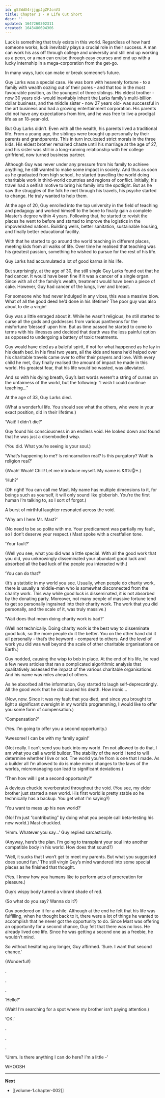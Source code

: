 ```yaml
---
id: gS3WdX4rjjgpJgZFJcnV3
title: Chapter 1 - A Life Cut Short
desc: ''
updated: 1647260302311
created: 1643480694306
---
```


Luck is something that truly exists in this world. Regardless of how hard someone works, luck inevitably plays a crucial role in their success. A man can work his ass off through college and university and still end up working as a peon, or a man can cruise through easy courses and end up with a lucky internship in a mega-corporation from the get-go.

In many ways, luck can make or break someone’s future.

Guy Larks was a special case. He was born with heavenly fortune - to a family with wealth oozing out of their pores - and that too in the most favourable position, as the youngest of three siblings. His eldest brother - now 30 years old- would inevitably inherit the Larks family’s multi-billion dollar business, and the middle sister - now 27 years old- was successful in the art business and had a growing entertainment corporation. His parents did not have any expectations from him, and he was free to live a prodigal life as an 18-year-old.

But Guy Larks didn’t. Even with all the wealth, his parents lived a traditional life. From a young age, the siblings were brought up personally by their parents and grandparents. This in turn inculcated strict morals in the three kids. His eldest brother remained chaste until his marriage at the age of 27, and his sister was still in a long-running relationship with her college girlfriend, now turned business partner. 

Although Guy was never under any pressure from his family to achieve anything, he still wanted to make some impact in society. And thus as soon as he graduated from high school, he started travelling the world doing charitable work in third-world countries and regions of conflict. Initially, his travel had a selfish motive to bring his family into the spotlight. But as he saw the struggles of the folk he met through his travels, his psyche started to change. He truly wanted to help them.

At the age of 20, Guy enrolled into the top university in the field of teaching and pedagogy and worked himself to the bone to finally gain a complete Master’s degree within 4 years. Following that, he started to revisit the places he went to before and started to improve the logistics in the impoverished nations. Building wells, better sanitation, sustainable housing, and finally better educational facility.

With that he started to go around the world teaching in different places, meeting kids from all walks of life. Over time he realised that teaching was his greatest passion, something he wished to pursue for the rest of his life.

Guy Larks had accumulated a lot of good karma in his life.

But surprisingly, at the age of 30, the still single Guy Larks found out that he had cancer. It would have been fine if it was a cancer of a single organ. Since with all of the family’s wealth, treatment would have been a piece of cake. However, Guy had cancer of the lungs, liver and breast.

For someone who had never indulged in any vices, this was a massive blow. What of all the good deed he’d done in his lifetime? The poor guy was also about to die a virgin!

Guy was a little enraged about it. While he wasn’t religious, he still started to curse all the gods and goddesses from various pantheons for the misfortune ‘blessed’ upon him. But as time passed he started to come to terms with his illnesses and decided that death was the less painful option as opposed to undergoing a battery of toxic treatments.

Guy would have died as a baleful spirit, if not for what happened as he lay in his death bed. In his final two years, all the kids and teens he’d helped over his charitable travels came over to offer their prayers and love. With every child he met, Guy finally realised the amount of impact he made in this world. His greatest fear, that his life would be wasted, was alleviated.

And so with his dying breath, Guy’s last words weren’t a string of curses on the unfairness of the world, but the following: “I wish I could continue teaching…”

At the age of 33, Guy Larks died.

(What a wonderful life. You should see what the others, who were in your exact position, did in their lifetime.)

‘Wait! I didn’t die?’ 

Guy found his consciousness in an endless void. He looked down and found that he was just a disembodied wisp.

(You did. What you’re seeing is your soul.)

‘What’s happening to me? Is reincarnation real? Is this purgatory? Wait! is religion real?’

(Woah! Woah! Chill! Let me introduce myself. My name is &#%@*.)

‘Huh?’

(Oh right! You can call me Mast. My name has multiple dimensions to it, for beings such as yourself, it will only sound like gibberish. You’re the first human I’m talking to, so I sort of forgot.)

A burst of mirthful laughter resonated across the void.

‘Why am I here Mr. Mast?’

(No need to be so polite with me. Your predicament was partially my fault, so I don’t deserve your respect.) Mast spoke with a crestfallen tone.

‘Your fault?’

(Well you see, what you did was a little special. With all the good work that you did, you unknowingly disseminated your abundant good luck and absorbed all the bad luck of the people you interacted with.)

‘You can do that?’

(It’s a statistic in my world you see. Usually, when people do charity work, there is usually a middle-man who is somewhat disconnected from the charity work. This way while good luck is disseminated, it is not absorbed by the donating party. Moreover, not many people of massive fortune tend to get so personally ingrained into their charity work. The work that you did personally, and the scale of it, was truly massive.)

‘Wait does that mean doing charity work is bad?’

(Well not technically. Doing charity work is the best way to disseminate good luck, so the more people do it the better. You on the other hand did it all personally - that’s the keyword - compared to others. And the level of work you did was well beyond the scale of other charitable organisations on Earth.)

Guy nodded, causing the wisp to bob in place. At the end of his life, he read a few news articles that ran a complicated algorithmic analysis that qualitatively assessed the impact of the various charitable organisations. And his name was miles ahead of others.

As he absorbed all the information, Guy started to laugh self-deprecatingly. All the good work that he did caused his death. How ironic…

(Now, now. Since it was my fault that you died, and since you brought to light a significant oversight in my world’s programming, I would like to offer you some form of compensation.)

‘Compensation?’

(Yes. I’m going to offer you a second opportunity.)

‘Awesome! I can be with my family again!’

(Not really. I can’t send you back into my world. I’m not allowed to do that. I am what you call a world builder. The stability of the world I tend to will determine whether I live or not. The world you’re from is one that I made. As a builder all I’m allowed to do is make minor changes to the laws of the worlds, micromanaging can lead to significant deviations.)

‘Then how will I get a second opportunity?’

A  devious chuckle reverberated throughout the void. (You see, my elder brother just started a new world. His first world is pretty stable so he technically has a backup. You get what I’m saying?)

‘You want to mess up his new world?’

(No! I’m just “contributing” by doing what you people call beta-testing his new world.) Mast chuckled.

‘Hmm. Whatever you say…’ Guy replied sarcastically.

(Anyway, here’s the plan. I’m going to transplant your soul into another compatible body in his world. How does that sound?)

‘Well, it sucks that I won’t get to meet my parents. But what you suggested does sound fun.’ The still virgin Guy’s mind wandered into some special places as he finished that thought.

(Yes. I know how you humans like to perform acts of procreation for pleasure.)

Guy’s wispy body turned a vibrant shade of red.

(So what do you say? Wanna do it?)

Guy pondered on it for a while. Although at the end he felt that his life was fulfilling, when he thought back to it, there were a lot of things he wanted to accomplish that he never got the opportunity to do. Since Mast was offering an opportunity for a second chance, Guy felt that there was no loss. He already lived one life. Since he was getting a second one as a freebie, he wouldn’t mind. 

So without hesitating any longer, Guy affirmed. ‘Sure. I want that second chance.’

(Wonderful!)

.

.

.

‘Hello?’

(Wait! I’m searching for a spot where my brother isn’t paying attention.)

‘OK.’

.

.

.

‘Umm. Is there anything I can do here? I’m a little -’

WHOOSH

____

**Next**
* [[volume-1.chapter-002]]
